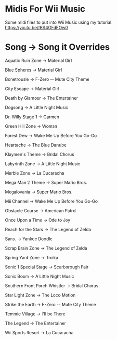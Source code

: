 # Midis For Wii Music

Some midi files to put into Wii Music using my tutorial: https://youtu.be/fBS4OFdFOw0

# Song -> Song it Overrides
Aquatic Ruin Zone -> Material Girl

Blue Spheres -> Material Girl

Bonetrousle -> F-Zero -- Mute City Theme

City Escape -> Material Girl

Death by Glamour -> The Entertainer

Dogsong -> A Little Night Music

Dr. Willy Stage 1 -> Carmen

Green Hill Zone -> Woman

Forest Dew -> Wake Me Up Before You Go-Go

Heartache -> The Blue Danube

Klaymen's Theme -> Bridal Chorus

Labyrinth Zone -> A Little Night Music

Marble Zone -> La Cucaracha

Mega Man 2 Theme -> Super Mario Bros.

Megalovania -> Super Mario Bros.

Mii Channel -> Wake Me Up Before You Go-Go

Obstacle Course -> American Patrol

Once Upon a Time -> Ode to Joy

Reach for the Stars -> The Legend of Zelda

Sans. -> Yankee Doodle

Scrap Brain Zone -> The Legend of Zelda

Spring Yard Zone -> Troika

Sonic 1 Special Stage -> Scarborough Fair

Sonic Boom -> A Little Night Music

Southern Front Porch Whistler -> Bridal Chorus

Star Light Zone -> The Loco Motion

Strike the Earth -> F-Zero -- Mute City Theme

Temmie Village -> I'll be There

The Legend -> The Entertainer

Wii Sports Resort -> La Cucaracha

